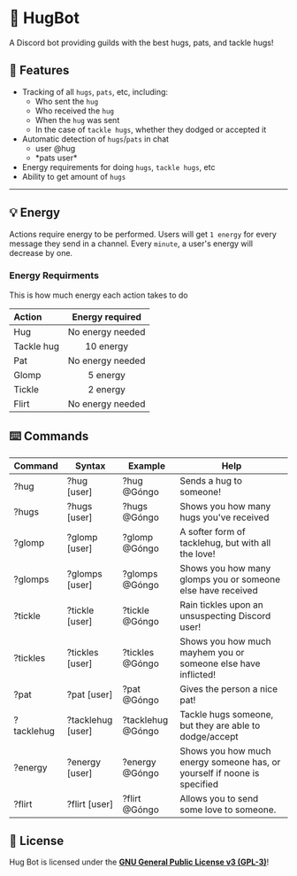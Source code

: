 # :hugs: HugBot
A Discord bot providing guilds with the best hugs, pats, and tackle hugs!

## :rocket: Features

- Tracking of all ``hugs``, ``pats``, etc, including:
  - Who sent the ``hug``
  - Who received the ``hug``
  - When the ``hug`` was sent
  - In the case of ``tackle hugs``, whether they dodged or accepted it
- Automatic detection of ``hugs``/``pats`` in chat
  - user @hug
  - \*pats user\*
- Energy requirements for doing ``hugs``, ``tackle hugs``, etc
- Ability to get amount of ``hugs``
---

## :bulb: Energy

Actions require energy to be performed. Users will get ``1 energy`` for every message they send in a channel. Every ``minute``, a user's energy will decrease by one.

### Energy Requirments

This is how much energy each action takes to do

| Action     | Energy required  |
| :--------- | :--------------: |
| Hug        | No energy needed |
| Tackle hug |    10 energy     |
| Pat        | No energy needed |
| Glomp      |     5 energy     |
| Tickle     |     2 energy     |
| Flirt      | No energy needed |

## :keyboard: Commands

| Command    | Syntax             | Example           | Help                                                                     |
| ---------- | ------------------ | ----------------- | ------------------------------------------------------------------------ |
| ?hug       | ?hug \[user]       | ?hug @Góngo       | Sends a hug to someone!                                                  |
| ?hugs      | ?hugs \[user]      | ?hugs @Góngo      | Shows you how many hugs you've received                                  |
| ?glomp     | ?glomp \[user]     | ?glomp @Góngo     | A softer form of tacklehug, but with all the love!                       |
| ?glomps    | ?glomps \[user]    | ?glomps @Góngo    | Shows you how many glomps you or someone else have received              |
| ?tickle    | ?tickle \[user]    | ?tickle @Góngo    | Rain tickles upon an unsuspecting Discord user!                          |
| ?tickles   | ?tickles \[user]   | ?tickles @Góngo   | Shows you how much mayhem you or someone else have inflicted!            |
| ?pat       | ?pat \[user]       | ?pat @Góngo       | Gives the person a nice pat!                                             |
| ?tacklehug | ?tacklehug \[user] | ?tacklehug @Góngo | Tackle hugs someone, but they are able to dodge/accept                   |
| ?energy    | ?energy \[user]    | ?energy @Góngo    | Shows you how much energy someone has, or yourself if noone is specified |
| ?flirt     | ?flirt \[user]     | ?flirt @Góngo     | Allows you to send some love to someone.                                 |

## :orange_book: License

Hug Bot is licensed under the [**GNU General Public License v3 (GPL-3)**](https://www.gnu.org/copyleft/gpl.html)!